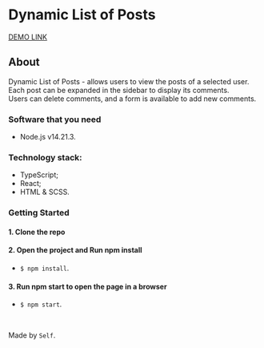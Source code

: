 # **Dynamic List of Posts**

[DEMO LINK](https://self51.github.io/react_dynamic-list-of-posts/)

## About
Dynamic List of Posts - allows users to view the posts of a selected user. <br/>
Each post can be expanded in the sidebar to display its comments. <br/>
Users can delete comments, and a form is available to add new comments.

### Software that you need
* Node.js v14.21.3.

### Technology stack:
* TypeScript;
* React;
* HTML & SCSS.

### Getting Started

#### 1. Clone the repo

#### 2. Open the project and Run npm install
* `$ npm install`.

#### 3. Run npm start to open the page in a browser
* `$ npm start`.

<br/>

Made by `Self`.
